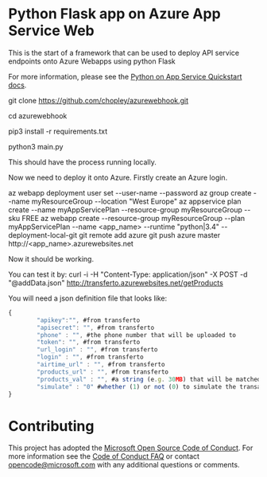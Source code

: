 # Python Flask app on Azure App Service Web

This is the start of a framework that can be used to deploy API service endpoints onto Azure Webapps using python Flask


For more information, please see the [Python on App Service Quickstart docs](https://docs.microsoft.com/en-us/azure/app-service-web/app-service-web-get-started-python).

git clone https://github.com/chopley/azurewebhook.git

cd azurewebhook

pip3 install -r requirements.txt

python3 main.py

This should have the process running locally.

Now we need to deploy it onto Azure. Firstly create an Azure login.

az webapp deployment user set --user-name <username> --password <password>
az group create --name myResourceGroup --location "West Europe"
az appservice plan create --name myAppServicePlan --resource-group myResourceGroup --sku FREE
az webapp create --resource-group myResourceGroup --plan myAppServicePlan --name <app_name> --runtime "python|3.4" --deployment-local-git
git remote add azure <deploymentLocalGitUrl-from-create-step>
git push azure master
http://<app_name>.azurewebsites.net

Now it should be working.

You can test it by:
curl -i -H "Content-Type: application/json" -X POST -d "@addData.json" http://transferto.azurewebsites.net/getProducts

You will need a json definition file that looks like:
```javascript
{
        "apikey":"", #from transferto
        "apisecret": "", #from transferto
        "phone" : "", #the phone number that will be uploaded to
        "token": "", #from transferto
        "url_login" : "", #from transferto
        "login" : "", #from transferto
        "airtime_url" : "", #from transferto
        "products_url" : "", #from transferto
        "products_val" : "", #a string (e.g. 30MB) that will be matched against available products to decide which product ID to load
        "simulate" : "0" #whether (1) or not (0) to simulate the transaction 
}
```
# Contributing

This project has adopted the [Microsoft Open Source Code of Conduct](https://opensource.microsoft.com/codeofconduct/). For more information see the [Code of Conduct FAQ](https://opensource.microsoft.com/codeofconduct/faq/) or contact [opencode@microsoft.com](mailto:opencode@microsoft.com) with any additional questions or comments.
